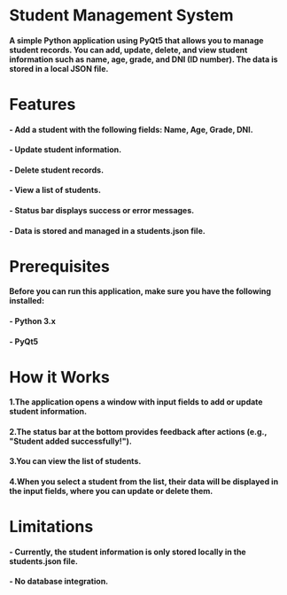 #   Student Management System

####    A simple Python application using PyQt5 that allows you to manage student records. You can add, update, delete, and view student information such as name, age, grade, and DNI (ID number). The data is stored in a local JSON file.

#   Features
####    - Add a student with the following fields: Name, Age, Grade, DNI.
####    - Update student information.
####    - Delete student records.
####    - View a list of students.
####    - Status bar displays success or error messages.
####    - Data is stored and managed in a students.json file.

#   Prerequisites
####    Before you can run this application, make sure you have the following installed:
####    - Python 3.x
####    - PyQt5

# How it Works
#### 1.The application opens a window with input fields to add or update student information.
#### 2.The status bar at the bottom provides feedback after actions (e.g., "Student added successfully!").
#### 3.You can view the list of students.
#### 4.When you select a student from the list, their data will be displayed in the input fields, where you can update or delete them.

# Limitations
#### - Currently, the student information is only stored locally in the students.json file.
#### - No database integration.